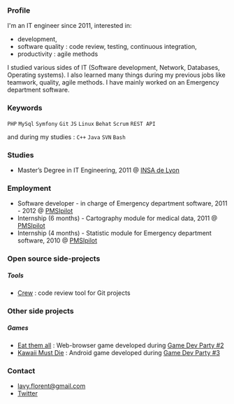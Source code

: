 ### Profile

I'm an IT engineer since 2011, interested in:

* development,
* software quality : code review, testing, continuous integration,
* productivity : agile methods

I studied various sides of IT (Software development, Network, Databases, Operating systems). I also learned many things during my previous jobs like teamwork, quality, agile methods. I have mainly worked on an Emergency department software.

### Keywords

`PHP` `MySql` `Symfony` `Git` `JS` `Linux` `Behat` `Scrum` `REST API`

and during my studies : `C++` `Java` `SVN` `Bash`

### Studies

* Master’s Degree in IT Engineering, 2011  @ [INSA de Lyon](http://insa-lyon.fr/)

### Employment

* Software developer - in charge of Emergency department software, 2011 - 2012 @ [PMSIpilot](http://www.pmsipilot.com)
* Internship (6 months) - Cartography module for medical data, 2011 @ [PMSIpilot](http://www.pmsipilot.com)
* Internship (4 months) - Statistic module for Emergency department software, 2010 @ [PMSIpilot](http://www.pmsipilot.com)

### Open source side-projects

##### Tools

* [Crew](http://crew-cr.org) : code review tool for Git projects

### Other side projects

##### Games

* [Eat them all](https://github.com/lotholf/Eat-them-All) : Web-browser game developed during [Game Dev Party #2](http://gamedevparty.fr/gdp2-eat-them-all/)
* [Kawaii Must Die](https://github.com/aurelien-defossez/trashKawaii) : Android game developed during [Game Dev Party #3](http://gamedevparty.fr/showcase-kawaii-must-die-%E3%82%BF%E3%83%A9%E3%82%B7%E3%82%A5-%E3%81%8B%E3%82%8F%E3%81%84%E3%81%84/)

### Contact

* lavy.florent@gmail.com
* [Twitter](https://twitter.com/lotholf)
